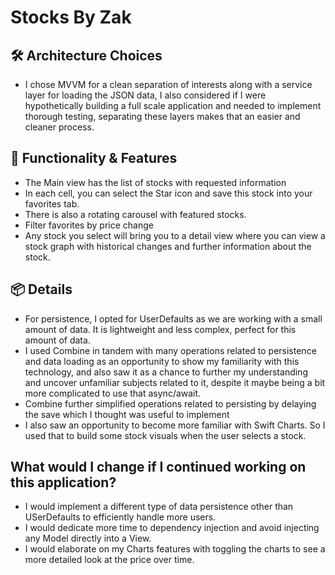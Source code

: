 # Stocks By Zak

## 🛠 Architecture Choices

- I chose MVVM for a clean separation of interests along with a service layer for loading the JSON data, I also considered if I were hypothetically building a full scale application and needed to implement thorough testing, separating these layers makes that an easier and cleaner process. 

## 📱 Functionality & Features

- The Main view has the list of stocks with requested information
- In each cell, you can select the Star icon and save this stock into your favorites tab.
- There is also a rotating carousel with featured stocks.
- Filter favorites by price change
- Any stock you select will bring you to a detail view where you can view a stock graph with historical changes and further information about the stock.

## 📦 Details

- For persistence, I opted for UserDefaults as we are working with a small amount of data. It is lightweight and less complex, perfect for this amount of data.
- I used Combine in tandem with many operations related to persistence and data loading as an opportunity to show my familiarity with this technology, and also saw it as a chance to further my understanding and uncover unfamiliar subjects related to it, despite it maybe being a bit more complicated to use that async/await.
- Combine further simplified operations related to persisting by delaying the save which I thought was useful to implement
- I also saw an opportunity to become more familiar with Swift Charts. So I used that to build some stock visuals when the user selects a stock.

## What would I change if I continued working on this application?
- I would implement a different type of data persistence other than USerDefaults to efficiently handle more users.
- I would dedicate more time to dependency injection and avoid injecting any Model directly into a View.
- I would elaborate on my Charts features with toggling the charts to see a more detailed look at the price over time.
